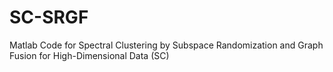 # SC-SRGF
Matlab Code for Spectral Clustering by Subspace Randomization and Graph Fusion for High-Dimensional Data (SC) 
